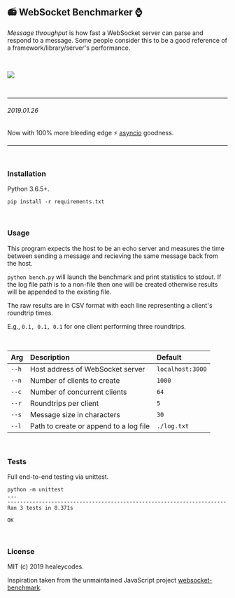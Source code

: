 ## :radio: WebSocket Benchmarker :watch:

*Message throughput* is how fast a WebSocket server can parse and respond to a message. Some people consider this to be a good reference of a framework/library/server's performance.

<br>

![](https://github.com/healeycodes/websocket-benchmarker/blob/master/images/header.png)

<br>

---

###### 2019.01.26

Now with 100% more bleeding edge :zap: [asyncio](https://docs.python.org/3/library/asyncio.html) goodness.

---

<br>

### Installation

Python 3.6.5+.

`pip install -r requirements.txt`

<br>

### Usage

This program expects the host to be an echo server and measures the time between sending a message and recieving the same message back from the host.

`python bench.py` will launch the benchmark and print statistics to stdout. If the log file path is to a non-file then one will be created otherwise results will be appended to the existing file.

The raw results are in CSV format with each line representing a client's roundtrip times.

E.g., `0.1, 0.1, 0.1` for one client performing three roundtrips.

<br>

| Arg   | Description                            | Default         |
| ----- |:---------------------------------------|:----------------|
| `--h` | Host address of WebSocket server       | `localhost:3000`|
| `--n` | Number of clients to create            | `1000`          |
| `--c` | Number of concurrent clients           | `64`            |
| `--r` | Roundtrips per client                  | `5`             |
| `--s` | Message size in characters             | `30`            |
| `--l` | Path to create or append to a log file | `./log.txt`     |

<br>

### Tests

Full end-to-end testing via unittest.

```
python -m unittest
...
----------------------------------------------------------------------
Ran 3 tests in 8.371s

OK
```

<br>

### License

MIT (c) 2019 healeycodes.

Inspiration taken from the unmaintained JavaScript project [websocket-benchmark](https://github.com/cargomedia/websocket-benchmark).

